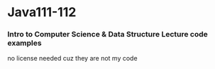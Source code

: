 # Java111-112

### Intro to Computer Science & Data Structure Lecture code examples
no license needed cuz they are not my code
